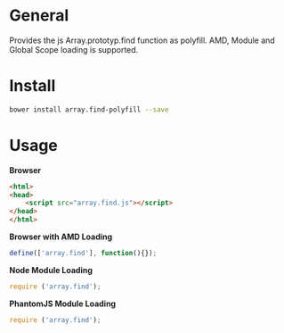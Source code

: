 # General
Provides the js Array.prototyp.find function as polyfill. AMD, Module and Global Scope loading is supported.

# Install
```bash
bower install array.find-polyfill --save
```

# Usage

**Browser**
```html
<html>
<head>
    <script src="array.find.js"></script>
</head>
</html>
```

**Browser with AMD Loading**
```js
define(['array.find'], function(){});
```

**Node Module Loading**
```js
require ('array.find');
```

**PhantomJS Module Loading**
```js
require ('array.find');
```
